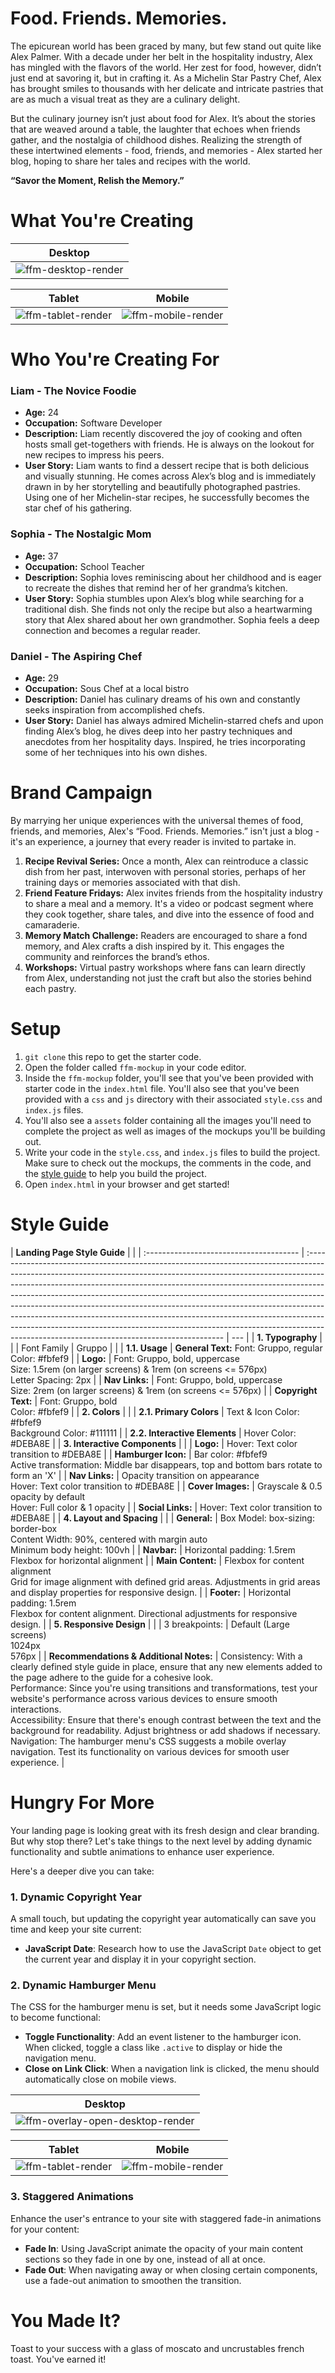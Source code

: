 # Food. Friends. Memories.

The epicurean world has been graced by many, but few stand out quite like Alex Palmer. With a decade under her belt in the hospitality industry, Alex has mingled with the flavors of the world. Her zest for food, however, didn’t just end at savoring it, but in crafting it. As a Michelin Star Pastry Chef, Alex has brought smiles to thousands with her delicate and intricate pastries that are as much a visual treat as they are a culinary delight.

But the culinary journey isn’t just about food for Alex. It’s about the stories that are weaved around a table, the laughter that echoes when friends gather, and the nostalgia of childhood dishes. Realizing the strength of these intertwined elements - food, friends, and memories - Alex started her blog, hoping to share her tales and recipes with the world.

**“Savor the Moment, Relish the Memory.”**

# What You're Creating

|                     Desktop                      |
| :----------------------------------------------: |
| ![ffm-desktop-render](assets/Desktop-Mockup.jpg) |

|                     Tablet                     |                     Mobile                     |
| :--------------------------------------------: | :--------------------------------------------: |
| ![ffm-tablet-render](assets/Tablet-Mockup.jpg) | ![ffm-mobile-render](assets/Mobile-Mockup.jpg) |

# Who You're Creating For

### Liam - The Novice Foodie

- **Age:** 24
- **Occupation:** Software Developer
- **Description:** Liam recently discovered the joy of cooking and often hosts small get-togethers with friends. He is always on the lookout for new recipes to impress his peers.
- **User Story:** Liam wants to find a dessert recipe that is both delicious and visually stunning. He comes across Alex’s blog and is immediately drawn in by her storytelling and beautifully photographed pastries. Using one of her Michelin-star recipes, he successfully becomes the star chef of his gathering.

### **Sophia - The Nostalgic Mom**

- **Age:** 37
- **Occupation:** School Teacher
- **Description:** Sophia loves reminiscing about her childhood and is eager to recreate the dishes that remind her of her grandma’s kitchen.
- **User Story:** Sophia stumbles upon Alex’s blog while searching for a traditional dish. She finds not only the recipe but also a heartwarming story that Alex shared about her own grandmother. Sophia feels a deep connection and becomes a regular reader.

### **Daniel - The Aspiring Chef**

- **Age:** 29
- **Occupation:** Sous Chef at a local bistro
- **Description:** Daniel has culinary dreams of his own and constantly seeks inspiration from accomplished chefs.
- **User Story:** Daniel has always admired Michelin-starred chefs and upon finding Alex’s blog, he dives deep into her pastry techniques and anecdotes from her hospitality days. Inspired, he tries incorporating some of her techniques into his own dishes.

# Brand Campaign

By marrying her unique experiences with the universal themes of food, friends, and memories, Alex's “Food. Friends. Memories.” isn't just a blog - it's an experience, a journey that every reader is invited to partake in.

1.  **Recipe Revival Series:** Once a month, Alex can reintroduce a classic dish from her past, interwoven with personal stories, perhaps of her training days or memories associated with that dish.
2.  **Friend Feature Fridays:** Alex invites friends from the hospitality industry to share a meal and a memory. It's a video or podcast segment where they cook together, share tales, and dive into the essence of food and camaraderie.
3.  **Memory Match Challenge:** Readers are encouraged to share a fond memory, and Alex crafts a dish inspired by it. This engages the community and reinforces the brand’s ethos.
4.  **Workshops:** Virtual pastry workshops where fans can learn directly from Alex, understanding not just the craft but also the stories behind each pastry.

# Setup

1. `git clone` this repo to get the starter code.
2. Open the folder called `ffm-mockup` in your code editor.
3. Inside the `ffm-mockup` folder, you'll see that you've been provided with starter code in the `index.html` file. You'll also see that you've been provided with a `css` and `js` directory with their associated `style.css` and `index.js` files.
4. You'll also see a `assets` folder containing all the images you'll need to complete the project as well as images of the mockups you'll be building out.
5. Write your code in the `style.css`, and `index.js` files to build the project. Make sure to check out the mockups, the comments in the code, and the [style guide](#style-guide) to help you build the project.
6. Open `index.html` in your browser and get started!

# Style Guide

| **Landing Page Style Guide**            |                                                                                                                                                                                                                                                                                                                                                                                                                                                                                                                                                                                                                              |
| :-------------------------------------- | :--------------------------------------------------------------------------------------------------------------------------------------------------------------------------------------------------------------------------------------------------------------------------------------------------------------------------------------------------------------------------------------------------------------------------------------------------------------------------------------------------------------------------------------------------------------------------------------------------------------------------- | --- |
| **1. Typography**                       |                                                                                                                                                                                                                                                                                                                                                                                                                                                                                                                                                                                                                              |
| Font Family                             | Gruppo                                                                                                                                                                                                                                                                                                                                                                                                                                                                                                                                                                                                                       |     |
| **1.1. Usage**                          | **General Text:** Font: Gruppo, regular<br> Color: #fbfef9                                                                                                                                                                                                                                                                                                                                                                                                                                                                                                                                                                   |
| **Logo:**                               | Font: Gruppo, bold, uppercase<br> Size: 1.5rem (on larger screens) & 1rem (on screens <= 576px)<br> Letter Spacing: 2px                                                                                                                                                                                                                                                                                                                                                                                                                                                                                                      |
| **Nav Links:**                          | Font: Gruppo, bold, uppercase<br> Size: 2rem (on larger screens) & 1rem (on screens <= 576px)                                                                                                                                                                                                                                                                                                                                                                                                                                                                                                                                |
| **Copyright Text:**                     | Font: Gruppo, bold<br> Color: #fbfef9                                                                                                                                                                                                                                                                                                                                                                                                                                                                                                                                                                                        |
| **2. Colors**                           |                                                                                                                                                                                                                                                                                                                                                                                                                                                                                                                                                                                                                              |
| **2.1. Primary Colors**                 | Text & Icon Color: #fbfef9<br> Background Color: #111111                                                                                                                                                                                                                                                                                                                                                                                                                                                                                                                                                                     |
| **2.2. Interactive Elements**           | Hover Color: #DEBA8E                                                                                                                                                                                                                                                                                                                                                                                                                                                                                                                                                                                                         |
| **3. Interactive Components**           |                                                                                                                                                                                                                                                                                                                                                                                                                                                                                                                                                                                                                              |
| **Logo:**                               | Hover: Text color transition to #DEBA8E                                                                                                                                                                                                                                                                                                                                                                                                                                                                                                                                                                                      |
| **Hamburger Icon:**                     | Bar color: #fbfef9<br> Active transformation: Middle bar disappears, top and bottom bars rotate to form an 'X'                                                                                                                                                                                                                                                                                                                                                                                                                                                                                                               |
| **Nav Links:**                          | Opacity transition on appearance<br> Hover: Text color transition to #DEBA8E                                                                                                                                                                                                                                                                                                                                                                                                                                                                                                                                                 |
| **Cover Images:**                       | Grayscale & 0.5 opacity by default<br> Hover: Full color & 1 opacity                                                                                                                                                                                                                                                                                                                                                                                                                                                                                                                                                         |
| **Social Links:**                       | Hover: Text color transition to #DEBA8E                                                                                                                                                                                                                                                                                                                                                                                                                                                                                                                                                                                      |
| **4. Layout and Spacing**               |                                                                                                                                                                                                                                                                                                                                                                                                                                                                                                                                                                                                                              |
| **General:**                            | Box Model: box-sizing: border-box<br> Content Width: 90%, centered with margin auto<br> Minimum body height: 100vh                                                                                                                                                                                                                                                                                                                                                                                                                                                                                                           |
| **Navbar:**                             | Horizontal padding: 1.5rem<br> Flexbox for horizontal alignment                                                                                                                                                                                                                                                                                                                                                                                                                                                                                                                                                              |
| **Main Content:**                       | Flexbox for content alignment<br> Grid for image alignment with defined grid areas. Adjustments in grid areas and display properties for responsive design.                                                                                                                                                                                                                                                                                                                                                                                                                                                                  |
| **Footer:**                             | Horizontal padding: 1.5rem<br> Flexbox for content alignment. Directional adjustments for responsive design.                                                                                                                                                                                                                                                                                                                                                                                                                                                                                                                 |
| **5. Responsive Design**                |                                                                                                                                                                                                                                                                                                                                                                                                                                                                                                                                                                                                                              |
| 3 breakpoints:                          | Default (Large screens)<br> 1024px<br> 576px                                                                                                                                                                                                                                                                                                                                                                                                                                                                                                                                                                                 |
| **Recommendations & Additional Notes:** | Consistency: With a clearly defined style guide in place, ensure that any new elements added to the page adhere to the guide for a cohesive look.<br> Performance: Since you're using transitions and transformations, test your website's performance across various devices to ensure smooth interactions.<br> Accessibility: Ensure that there's enough contrast between the text and the background for readability. Adjust brightness or add shadows if necessary.<br> Navigation: The hamburger menu's CSS suggests a mobile overlay navigation. Test its functionality on various devices for smooth user experience. |

# Hungry For More

Your landing page is looking great with its fresh design and clear branding. But why stop there? Let's take things to the next level by adding dynamic functionality and subtle animations to enhance user experience.

Here's a deeper dive you can take:

### **1. Dynamic Copyright Year**

A small touch, but updating the copyright year automatically can save you time and keep your site current:

- **JavaScript Date**: Research how to use the JavaScript `Date` object to get the current year and display it in your copyright section.

### **2. Dynamic Hamburger Menu**

The CSS for the hamburger menu is set, but it needs some JavaScript logic to become functional:

- **Toggle Functionality**: Add an event listener to the hamburger icon. When clicked, toggle a class like `.active` to display or hide the navigation menu.
- **Close on Link Click**: When a navigation link is clicked, the menu should automatically close on mobile views.

|                               Desktop                               |
| :-----------------------------------------------------------------: |
| ![ffm-overlay-open-desktop-render](assets/Overlay-Open-Desktop.jpg) |

|                        Tablet                        |                        Mobile                        |
| :--------------------------------------------------: | :--------------------------------------------------: |
| ![ffm-tablet-render](assets/Overlay-Open-Tablet.jpg) | ![ffm-mobile-render](assets/Overlay-Open-Mobile.jpg) |

### **3. Staggered Animations**

Enhance the user's entrance to your site with staggered fade-in animations for your content:

- **Fade In**: Using JavaScript animate the opacity of your main content sections so they fade in one by one, instead of all at once.
- **Fade Out**: When navigating away or when closing certain components, use a fade-out animation to smoothen the transition.

# You Made It?

Toast to your success with a glass of moscato and uncrustables french toast. You've earned it!
